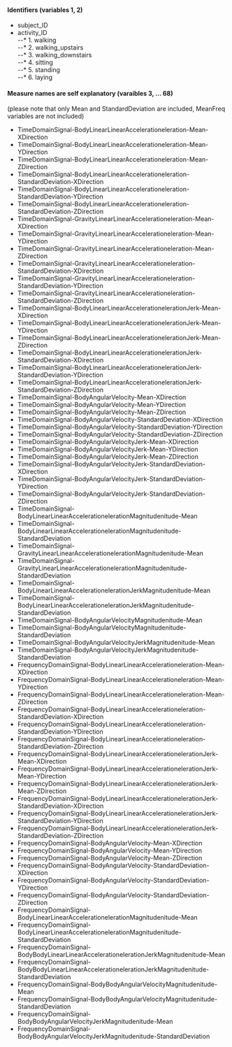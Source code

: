 #### Identifiers (variables 1, 2)

* subject_ID
* activity_ID  
--* 1. walking  
--* 2. walking_upstairs  
--* 3. walking_downstairs  
--* 4. sitting   
--* 5. standing          
--* 6. laying

#### Measure names are self explanatory (varaibles 3, ... 68)
(please note that only Mean and StandardDeviation are included, MeanFreq variables are not included)

* TimeDomainSignal-BodyLinearLinearAccelerationeleration-Mean-XDirection
* TimeDomainSignal-BodyLinearLinearAccelerationeleration-Mean-YDirection
* TimeDomainSignal-BodyLinearLinearAccelerationeleration-Mean-ZDirection
* TimeDomainSignal-BodyLinearLinearAccelerationeleration-StandardDeviation-XDirection
* TimeDomainSignal-BodyLinearLinearAccelerationeleration-StandardDeviation-YDirection
* TimeDomainSignal-BodyLinearLinearAccelerationeleration-StandardDeviation-ZDirection
* TimeDomainSignal-GravityLinearLinearAccelerationeleration-Mean-XDirection
* TimeDomainSignal-GravityLinearLinearAccelerationeleration-Mean-YDirection
* TimeDomainSignal-GravityLinearLinearAccelerationeleration-Mean-ZDirection
* TimeDomainSignal-GravityLinearLinearAccelerationeleration-StandardDeviation-XDirection
* TimeDomainSignal-GravityLinearLinearAccelerationeleration-StandardDeviation-YDirection
* TimeDomainSignal-GravityLinearLinearAccelerationeleration-StandardDeviation-ZDirection
* TimeDomainSignal-BodyLinearLinearAccelerationelerationJerk-Mean-XDirection
* TimeDomainSignal-BodyLinearLinearAccelerationelerationJerk-Mean-YDirection
* TimeDomainSignal-BodyLinearLinearAccelerationelerationJerk-Mean-ZDirection
* TimeDomainSignal-BodyLinearLinearAccelerationelerationJerk-StandardDeviation-XDirection
* TimeDomainSignal-BodyLinearLinearAccelerationelerationJerk-StandardDeviation-YDirection
* TimeDomainSignal-BodyLinearLinearAccelerationelerationJerk-StandardDeviation-ZDirection
* TimeDomainSignal-BodyAngularVelocity-Mean-XDirection
* TimeDomainSignal-BodyAngularVelocity-Mean-YDirection
* TimeDomainSignal-BodyAngularVelocity-Mean-ZDirection
* TimeDomainSignal-BodyAngularVelocity-StandardDeviation-XDirection
* TimeDomainSignal-BodyAngularVelocity-StandardDeviation-YDirection
* TimeDomainSignal-BodyAngularVelocity-StandardDeviation-ZDirection
* TimeDomainSignal-BodyAngularVelocityJerk-Mean-XDirection
* TimeDomainSignal-BodyAngularVelocityJerk-Mean-YDirection
* TimeDomainSignal-BodyAngularVelocityJerk-Mean-ZDirection
* TimeDomainSignal-BodyAngularVelocityJerk-StandardDeviation-XDirection
* TimeDomainSignal-BodyAngularVelocityJerk-StandardDeviation-YDirection
* TimeDomainSignal-BodyAngularVelocityJerk-StandardDeviation-ZDirection
* TimeDomainSignal-BodyLinearLinearAccelerationelerationMagnitudenitude-Mean
* TimeDomainSignal-BodyLinearLinearAccelerationelerationMagnitudenitude-StandardDeviation
* TimeDomainSignal-GravityLinearLinearAccelerationelerationMagnitudenitude-Mean
* TimeDomainSignal-GravityLinearLinearAccelerationelerationMagnitudenitude-StandardDeviation
* TimeDomainSignal-BodyLinearLinearAccelerationelerationJerkMagnitudenitude-Mean
* TimeDomainSignal-BodyLinearLinearAccelerationelerationJerkMagnitudenitude-StandardDeviation
* TimeDomainSignal-BodyAngularVelocityMagnitudenitude-Mean
* TimeDomainSignal-BodyAngularVelocityMagnitudenitude-StandardDeviation
* TimeDomainSignal-BodyAngularVelocityJerkMagnitudenitude-Mean
* TimeDomainSignal-BodyAngularVelocityJerkMagnitudenitude-StandardDeviation
* FrequencyDomainSignal-BodyLinearLinearAccelerationeleration-Mean-XDirection
* FrequencyDomainSignal-BodyLinearLinearAccelerationeleration-Mean-YDirection
* FrequencyDomainSignal-BodyLinearLinearAccelerationeleration-Mean-ZDirection
* FrequencyDomainSignal-BodyLinearLinearAccelerationeleration-StandardDeviation-XDirection
* FrequencyDomainSignal-BodyLinearLinearAccelerationeleration-StandardDeviation-YDirection
* FrequencyDomainSignal-BodyLinearLinearAccelerationeleration-StandardDeviation-ZDirection
* FrequencyDomainSignal-BodyLinearLinearAccelerationelerationJerk-Mean-XDirection
* FrequencyDomainSignal-BodyLinearLinearAccelerationelerationJerk-Mean-YDirection
* FrequencyDomainSignal-BodyLinearLinearAccelerationelerationJerk-Mean-ZDirection
* FrequencyDomainSignal-BodyLinearLinearAccelerationelerationJerk-StandardDeviation-XDirection
* FrequencyDomainSignal-BodyLinearLinearAccelerationelerationJerk-StandardDeviation-YDirection
* FrequencyDomainSignal-BodyLinearLinearAccelerationelerationJerk-StandardDeviation-ZDirection
* FrequencyDomainSignal-BodyAngularVelocity-Mean-XDirection
* FrequencyDomainSignal-BodyAngularVelocity-Mean-YDirection
* FrequencyDomainSignal-BodyAngularVelocity-Mean-ZDirection
* FrequencyDomainSignal-BodyAngularVelocity-StandardDeviation-XDirection
* FrequencyDomainSignal-BodyAngularVelocity-StandardDeviation-YDirection
* FrequencyDomainSignal-BodyAngularVelocity-StandardDeviation-ZDirection
* FrequencyDomainSignal-BodyLinearLinearAccelerationelerationMagnitudenitude-Mean
* FrequencyDomainSignal-BodyLinearLinearAccelerationelerationMagnitudenitude-StandardDeviation
* FrequencyDomainSignal-BodyBodyLinearLinearAccelerationelerationJerkMagnitudenitude-Mean
* FrequencyDomainSignal-BodyBodyLinearLinearAccelerationelerationJerkMagnitudenitude-StandardDeviation
* FrequencyDomainSignal-BodyBodyAngularVelocityMagnitudenitude-Mean
* FrequencyDomainSignal-BodyBodyAngularVelocityMagnitudenitude-StandardDeviation
* FrequencyDomainSignal-BodyBodyAngularVelocityJerkMagnitudenitude-Mean
* FrequencyDomainSignal-BodyBodyAngularVelocityJerkMagnitudenitude-StandardDeviation
